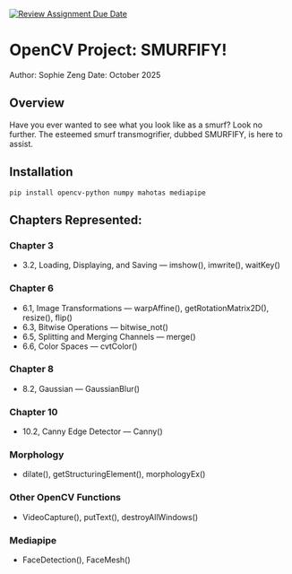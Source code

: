 [![Review Assignment Due Date](https://classroom.github.com/assets/deadline-readme-button-22041afd0340ce965d47ae6ef1cefeee28c7c493a6346c4f15d667ab976d596c.svg)](https://classroom.github.com/a/rgnQFwDS)
# OpenCV Project: SMURFIFY!
Author: Sophie Zeng 
Date: October 2025

## Overview
Have you ever wanted to see what you look like as a smurf? Look no further. The esteemed smurf transmogrifier, dubbed SMURFIFY, is here to assist. 

## Installation
```pip install opencv-python numpy mahotas mediapipe```

## Chapters Represented:
### Chapter 3
- 3.2, Loading, Displaying, and Saving — imshow(), imwrite(), waitKey()
### Chapter 6
- 6.1, Image Transformations — warpAffine(), getRotationMatrix2D(), resize(), flip()
- 6.3, Bitwise Operations — bitwise_not()
- 6.5, Splitting and Merging Channels — merge()
- 6.6, Color Spaces — cvtColor()
### Chapter 8
- 8.2, Gaussian — GaussianBlur()
### Chapter 10
- 10.2, Canny Edge Detector — Canny()
### Morphology
- dilate(), getStructuringElement(), morphologyEx()
### Other OpenCV Functions
- VideoCapture(), putText(), destroyAllWindows()
### Mediapipe
- FaceDetection(), FaceMesh()